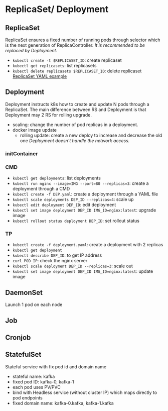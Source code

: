 # ReplicaSet/ Deployment
## ReplicaSet
ReplicaSet ensures a fixed number of running pods through selector which is the next generation of ReplicaController.
*It is recommended to be replaced by Deployment.*
- `kubectl create -t $REPLICASET_ID`: create replicaset
- `kubectl get replicasets`: list replicasets
- `kubectl delete replicasets $REPLICASET_ID`: delete replicaset
[ReplicaSet YAML example](replicaset.yaml)


## Deployment
Deployment instructs k8s how to create and update N pods through a ReplicaSet.
The main difference between RS and Deployment is that Deployment may 2 RS for rolling upgrade. 
- scaling: change the number of pod replicas in a deployment.
- docker image update
  - rolling update: create a new deploy to increase and decrease the old one
*Deployment doesn't handle the network access.*

### initContainer


### CMD
- `kubectl get deployments`: list deployments
- `kubectl run nginx --image=IMG --port=80 --replicas=3`: create a deployment through a CMD
- `kubectl create -f DEP.yaml`: create a deployment through a YAML file
- `kubectl scale deployments DEP_ID --replicas=4`: scale up
- `kubectl edit deployment DEP_ID`: edit deployment
- `kubectl set image deployment DEP_ID IMG_ID=nginx:latest`: upgrade image
- `kubectl rollout status deployment DEP_ID`: set rollout status

### TP
- `kubectl create -f deployment.yaml`: create a deployment with 2 replicas
- `kubectl get deployment`
- `kubectl describe DEP_ID`: to get IP address
- `curl POD_IP`: check the nginx server
- `kubectl scale deployment DEP_ID --replicas=3`: scale out
- `kubectl set image deployment DEP_ID IMG_ID=nginx:latest`: update image


## DaemonSet
Launch 1 pod on each node


## Job


## Cronjob


## StatefulSet
Stateful service with fix pod id and domain name
- stateful name: kafka
- fixed pod ID: kafka-0, kafka-1
- each pod uses PV/PVC
- bind with Headless service (without cluster IP) which maps directly to pod endpoints
- fixed domain name: kafka-0.kafka, kafka-1.kafka